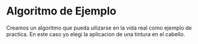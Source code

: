 # Algoritmo de Ejemplo 

Creamos un algoritmo que pueda uilizarse en la vida real como ejemplo de practica. En este caso yo elegi la aplicacion de una tintura en el cabello.